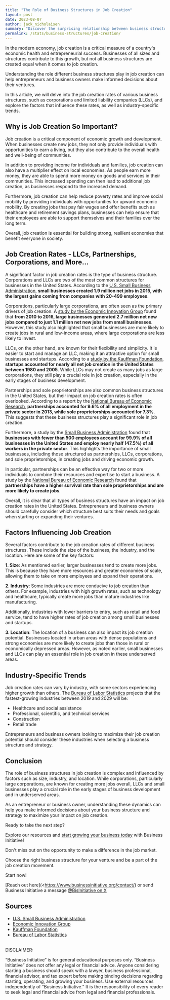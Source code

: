 ```yaml
---
title: "The Role of Business Structures in Job Creation"
layout: post
date: 2023-08-07
author: jack_nicholaisen
summary: "Discover the surprising relationship between business structures and job creation rates in this eye-opening statistical study. Uncover the best strategies for entrepreneurs and business owners to maximize their impact on the job market. Don't miss out on these critical insights - check it out here!"
permalink: /stats/business-structures/job-creation/
--- 
```


In the modern economy, job creation is a critical measure of a country's economic health and entrepreneurial success. Businesses of all sizes and structures contribute to this growth, but not all business structures are created equal when it comes to job creation. 

Understanding the role different business structures play in job creation can help entrepreneurs and business owners make informed decisions about their ventures.

In this article, we will delve into the job creation rates of various business structures, such as corporations and limited liability companies (LLCs), and explore the factors that influence these rates, as well as industry-specific trends.

## Why is Job Creation So Important?

Job creation is a critical component of economic growth and development. When businesses create new jobs, they not only provide individuals with opportunities to earn a living, but they also contribute to the overall health and well-being of communities.

In addition to providing income for individuals and families, job creation can also have a multiplier effect on local economies. As people earn more money, they are able to spend more money on goods and services in their communities. This increased spending can then lead to additional job creation, as businesses respond to the increased demand.

Furthermore, job creation can help reduce poverty rates and improve social mobility by providing individuals with opportunities for upward economic mobility. By creating jobs that pay fair wages and offer benefits such as healthcare and retirement savings plans, businesses can help ensure that their employees are able to support themselves and their families over the long term.

Overall, job creation is essential for building strong, resilient economies that benefit everyone in society.

## Job Creation Rates - LLCs, Partnerships, Corporations, and More...

A significant factor in job creation rates is the type of business structure. Corporations and LLCs are two of the most common structures for businesses in the United States. According to the [U.S. Small Business Administration](https://www.sba.gov/sites/default/files/advocacy/2018-Small-Business-Profiles-US.pdf), **small businesses created 1.9 million net jobs in 2015, with the largest gains coming from companies with 20-499 employees**.

Corporations, particularly large corporations, are often seen as the primary drivers of job creation. A [study by the Economic Innovation Group](https://eig.org/news/new-business-job-creation-remains-concentrated-in-a-handful-of-large-us-cities) found that **from 2010 to 2016, large businesses generated 2.7 million net new jobs compared to just 1.1 million net new jobs from small businesses**. However, this study also highlighted that small businesses are more likely to create jobs in rural and low-income areas, where large corporations are less likely to invest.

LLCs, on the other hand, are known for their flexibility and simplicity. It is easier to start and manage an LLC, making it an attractive option for small businesses and startups. According to a [study by the Kauffman Foundation](https://www.kauffman.org/wp-content/uploads/2019/09/kiea_2019_report_final.pdf), **startups accounted for nearly all net job creation in the United States between 1980 and 2005**. While LLCs may not create as many jobs as large corporations, they still play a crucial role in job creation, especially in the early stages of business development.

Partnerships and sole proprietorships are also common business structures in the United States, but their impact on job creation rates is often overlooked. According to a report by the [National Bureau of Economic Research](https://www.nber.org/papers/w23844), **partnerships accounted for 9.6% of all employment in the private sector in 2013, while sole proprietorships accounted for 7.3%**. This suggests that these business structures play a significant role in job creation.

Furthermore, a study by the [Small Business Administration](https://www.sba.gov/sites/default/files/advocacy/SB-FAQ-2018_WEB.pdf) found that **businesses with fewer than 500 employees account for 99.9% of all businesses in the United States and employ nearly half (47.5%) of all workers in the private sector**. This highlights the importance of small businesses, including those structured as partnerships, LLCs, corporations, and sole proprietorships, in creating jobs and driving economic growth.

In particular, partnerships can be an effective way for two or more individuals to combine their resources and expertise to start a business. A study by the [National Bureau of Economic Research](https://www.nber.org/papers/w19220) found that **partnerships have a higher survival rate than sole proprietorships and are more likely to create jobs**.

Overall, it is clear that all types of business structures have an impact on job creation rates in the United States. Entrepreneurs and business owners should carefully consider which structure best suits their needs and goals when starting or expanding their ventures.

## Factors Influencing Job Creation

Several factors contribute to the job creation rates of different business structures. These include the size of the business, the industry, and the location. Here are some of the key factors:

**1.  Size**: As mentioned earlier, larger businesses tend to create more jobs. This is because they have more resources and greater economies of scale, allowing them to take on more employees and expand their operations.

**2.  Industry**: Some industries are more conducive to job creation than others. For example, industries with high growth rates, such as technology and healthcare, typically create more jobs than mature industries like manufacturing.

Additionally, industries with lower barriers to entry, such as retail and food service, tend to have higher rates of job creation among small businesses and startups.

**3.  Location**: The location of a business can also impact its job creation potential. Businesses located in urban areas with dense populations and strong economies are more likely to create jobs than those in rural or economically depressed areas. However, as noted earlier, small businesses and LLCs can play an essential role in job creation in these underserved areas.

## Industry-Specific Trends

Job creation rates can vary by industry, with some sectors experiencing higher growth than others. The [Bureau of Labor Statistics](https://www.bls.gov/emp/tables/employment-by-major-industry-sector.htm) projects that the fastest-growing industries between 2019 and 2029 will be:

-   Healthcare and social assistance
-   Professional, scientific, and technical services
-   Construction
-   Retail trade

Entrepreneurs and business owners looking to maximize their job creation potential should consider these industries when selecting a business structure and strategy.

## Conclusion

The role of business structures in job creation is complex and influenced by factors such as size, industry, and location. While corporations, particularly large corporations, are known for creating more jobs overall, LLCs and small businesses play a crucial role in the early stages of business development and in underserved areas.

As an entrepreneur or business owner, understanding these dynamics can help you make informed decisions about your business structure and strategy to maximize your impact on job creation.

Ready to take the next step?

Explore our resources and [start growing your business today](https://calendly.com/businessinitiative/30-minute-consultation-call) with Business Initiative!

Don't miss out on the opportunity to make a difference in the job market.

Choose the right business structure for your venture and be a part of the job creation movement.

Start now!

[Reach out here](<https://www.businessinitiative.org/contact/) or send Business Initiative a message [@BisInitiative on X ](https://twitter.com/BisInitiative)

<script async data-uid="0625212ce2" src="<https://adept-hustler-4565.ck.page/0625212ce2/index.js>"></script>

## Sources

-   [U.S. Small Business Administration](https://www.sba.gov/sites/default/files/advocacy/2018-Small-Business-Profiles-US.pdf)
-   [Economic Innovation Group](https://eig.org/news/new-business-job-creation-remains-concentrated-in-a-handful-of-large-us-cities)
-   [Kauffman Foundation](https://www.kauffman.org/wp-content/uploads/2019/09/kiea_2019_report_final.pdf)
-   [Bureau of Labor Statistics](https://www.bls.gov/emp/tables/employment-by-major-industry-sector.htm)

<br> DISCLAIMER:

“Business Initiative” is for general educational purposes only. “Business Initiative” does not offer any legal or financial advice. Anyone considering starting a business should speak with a lawyer, business professional, financial advisor, and tax expert before making binding decisions regarding starting, operating, and growing your business. Use external resources independently of “Business Initiative.” It is the responsibility of every reader to seek legal and financial advice from legal and financial professionals.